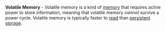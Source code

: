 **Volatile Memory** - Volatile memory is a kind of [memory](docs/Resources/Glossary/Memory.md) that requires active power to store information, meaning that volatile memory *cannot* survive a power cycle. Volatile memory is typically faster to [read](docs/Resources/Glossary/Read.md) than [persistent storage](docs/Resources/Glossary/Persistent%20Storage.md).